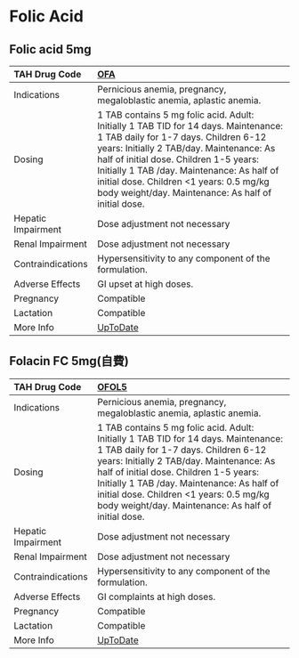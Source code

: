 # Folic Acid

## Folic acid 5mg

| TAH Drug Code      | [OFA](https://www.tahsda.org.tw/drugs/hissearch.php?drug_code=OFA)                                                                                                                                                                                                                                                                                                 |
|:-------------------|:-------------------------------------------------------------------------------------------------------------------------------------------------------------------------------------------------------------------------------------------------------------------------------------------------------------------------------------------------------------------|
| Indications        | Pernicious anemia, pregnancy, megaloblastic anemia, aplastic anemia.                                                                                                                                                                                                                                                                                               |
| Dosing             | 1 TAB contains 5 mg folic acid. Adult: Initially 1 TAB TID for 14 days. Maintenance: 1 TAB daily for 1-7 days. Children 6-12 years: Initially 2 TAB/day. Maintenance: As half of initial dose. Children 1-5 years: Initially 1 TAB /day. Maintenance: As half of initial dose. Children <1 years: 0.5 mg/kg body weight/day. Maintenance: As half of initial dose. |
| Hepatic Impairment | Dose adjustment not necessary                                                                                                                                                                                                                                                                                                                                      |
| Renal Impairment   | Dose adjustment not necessary                                                                                                                                                                                                                                                                                                                                      |
| Contraindications  | Hypersensitivity to any component of the formulation.                                                                                                                                                                                                                                                                                                              |
| Adverse Effects    | GI upset at high doses.                                                                                                                                                                                                                                                                                                                                            |
| Pregnancy          | Compatible                                                                                                                                                                                                                                                                                                                                                         |
| Lactation          | Compatible                                                                                                                                                                                                                                                                                                                                                         |
| More Info          | [UpToDate](https://www.uptodate.com/contents/folic-acid-drug-information)                                                                                                                                                                                                                                                                                          |

## Folacin FC 5mg(自費)

| TAH Drug Code      | [OFOL5](https://www.tahsda.org.tw/drugs/hissearch.php?drug_code=OFOL5)                                                                                                                                                                                                                                                                                             |
|:-------------------|:-------------------------------------------------------------------------------------------------------------------------------------------------------------------------------------------------------------------------------------------------------------------------------------------------------------------------------------------------------------------|
| Indications        | Pernicious anemia, pregnancy, megaloblastic anemia, aplastic anemia.                                                                                                                                                                                                                                                                                               |
| Dosing             | 1 TAB contains 5 mg folic acid. Adult: Initially 1 TAB TID for 14 days. Maintenance: 1 TAB daily for 1-7 days. Children 6-12 years: Initially 2 TAB/day. Maintenance: As half of initial dose. Children 1-5 years: Initially 1 TAB /day. Maintenance: As half of initial dose. Children <1 years: 0.5 mg/kg body weight/day. Maintenance: As half of initial dose. |
| Hepatic Impairment | Dose adjustment not necessary                                                                                                                                                                                                                                                                                                                                      |
| Renal Impairment   | Dose adjustment not necessary                                                                                                                                                                                                                                                                                                                                      |
| Contraindications  | Hypersensitivity to any component of the formulation.                                                                                                                                                                                                                                                                                                              |
| Adverse Effects    | GI complaints at high doses.                                                                                                                                                                                                                                                                                                                                       |
| Pregnancy          | Compatible                                                                                                                                                                                                                                                                                                                                                         |
| Lactation          | Compatible                                                                                                                                                                                                                                                                                                                                                         |
| More Info          | [UpToDate](https://www.uptodate.com/contents/folic-acid-drug-information)                                                                                                                                                                                                                                                                                          |

